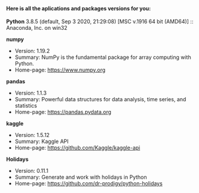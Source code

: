#### Here is all the aplications and packages versions for you:

**Python** 3.8.5 (default, Sep  3 2020, 21:29:08) [MSC v.1916 64 bit (AMD64)] :: Anaconda, Inc. on win32

**numpy**
- Version: 1.19.2
- Summary: NumPy is the fundamental package for array computing with Python.
- Home-page: https://www.numpy.org

**pandas**
- Version: 1.1.3
- Summary: Powerful data structures for data analysis, time series, and statistics
- Home-page: https://pandas.pydata.org

**kaggle**
- Version: 1.5.12
- Summary: Kaggle API
- Home-page: https://github.com/Kaggle/kaggle-api

**Holidays**
- Version: 0.11.1
- Summary: Generate and work with holidays in Python
- Home-page: https://github.com/dr-prodigy/python-holidays